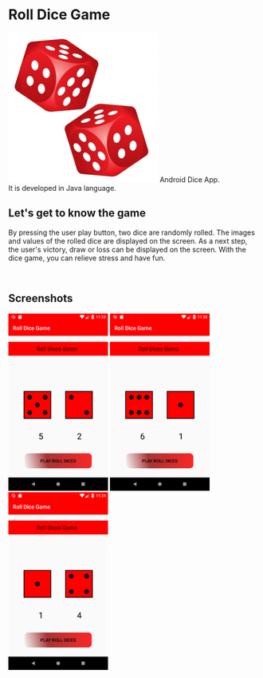 # Roll Dice Game

<img src = "dice.jpg" width = 300/>
Android Dice App. <br>
It is developed in Java language.

<br>

## Let's get to know the game

By pressing the user play button, two dice are randomly rolled.
The images and values ​​of the rolled dice are displayed on the screen.
As a next step, the user's victory, draw or loss can be displayed on the screen.
With the dice game, you can relieve stress and have fun.

<br>

##  Screenshots

<img src="https://github.com/halilozel1903/RollDiceGame/blob/master/Screenshot_1539290025.png" width="200" /> <img src="https://github.com/halilozel1903/RollDiceGame/blob/master/Screenshot_1539290034.png" width="200" /> <img src="https://github.com/halilozel1903/RollDiceGame/blob/master/Screenshot_1539290044.png" width="200" />

